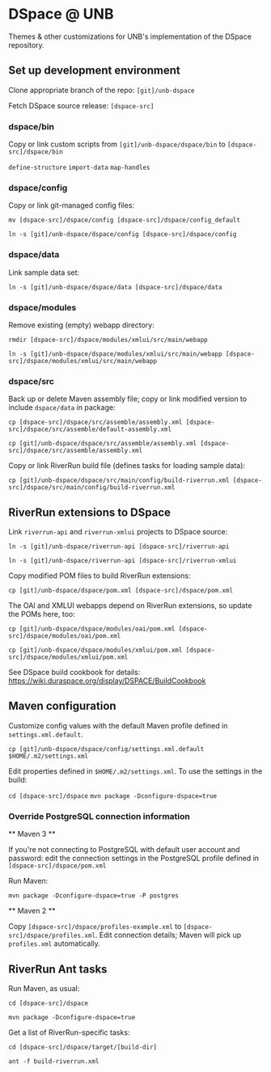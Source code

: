 # DSpace @ UNB

Themes & other customizations for UNB's implementation of the DSpace repository.

## Set up development environment

Clone appropriate branch of the repo: `[git]/unb-dspace`

Fetch DSpace source release: `[dspace-src]`

### dspace/bin 

Copy or link custom scripts from `[git]/unb-dspace/dspace/bin` to `[dspace-src]/dspace/bin`

`define-structure`
`import-data`
`map-handles`

### dspace/config

Copy or link git-managed config files:

`mv [dspace-src]/dspace/config [dspace-src]/dspace/config_default`

`ln -s [git]/unb-dspace/dspace/config [dspace-src]/dspace/config`

### dspace/data 

Link sample data set:

`ln -s [git]/unb-dspace/dspace/data [dspace-src]/dspace/data`

### dspace/modules 

Remove existing (empty) webapp directory:

`rmdir [dspace-src]/dspace/modules/xmlui/src/main/webapp`

`ln -s [git]/unb-dspace/dspace/modules/xmlui/src/main/webapp [dspace-src]/dspace/modules/xmlui/src/main/webapp`

### dspace/src 

Back up or delete Maven assembly file; copy or link modified version to include `dspace/data` in package:

`cp [dspace-src]/dspace/src/assemble/assembly.xml [dspace-src]/dspace/src/assemble/default-assembly.xml`
 
`cp [git]/unb-dspace/dspace/src/assemble/assembly.xml [dspace-src]/dspace/src/assemble/assembly.xml`

Copy or link RiverRun build file (defines tasks for loading sample data):

`cp [git]/unb-dspace/dspace/src/main/config/build-riverrun.xml [dspace-src]/dspace/src/main/config/build-riverrun.xml`

## RiverRun extensions to DSpace

Link `riverrun-api` and `riverrun-xmlui` projects to DSpace source:

`ln -s [git]/unb-dspace/riverrun-api [dspace-src]/riverrun-api`

`ln -s [git]/unb-dspace/riverrun-api [dspace-src]/riverrun-xmlui`

Copy modified POM files to build RiverRun extensions:

`cp [git]/unb-dspace/dspace/pom.xml [dspace-src]/dspace/pom.xml`

The OAI and XMLUI webapps depend on RiverRun extensions, so update the POMs here, too:

`cp [git]/unb-dspace/dspace/modules/oai/pom.xml [dspace-src]/dspace/modules/oai/pom.xml`

`cp [git]/unb-dspace/dspace/modules/xmlui/pom.xml [dspace-src]/dspace/modules/xmlui/pom.xml`

See DSpace build cookbook for details: https://wiki.duraspace.org/display/DSPACE/BuildCookbook

## Maven configuration

Customize config values with the default Maven profile defined in `settings.xml.default`.  

`cp [git]/unb-dspace/dspace/config/settings.xml.default $HOME/.m2/settings.xml`

Edit properties defined in `$HOME/.m2/settings.xml`.  To use the settings in the build:

`cd [dspace-src]/dspace`
`mvn package -Dconfigure-dspace=true`

### Override PostgreSQL connection information

** Maven 3 **

If you're not connecting to PostgreSQL with default user account and password: edit the connection settings in the PostgreSQL profile defined in `[dspace-src]/dspace/pom.xml`

Run Maven:

`mvn package -Dconfigure-dspace=true -P postgres`

** Maven 2 **

Copy `[dspace-src]/dspace/profiles-example.xml` to `[dspace-src]/dspace/profiles.xml`.  Edit connection details; Maven will pick up `profiles.xml` automatically.

## RiverRun Ant tasks

Run Maven, as usual:

`cd [dspace-src]/dspace`

`mvn package -Dconfigure-dspace=true`

Get a list of RiverRun-specific tasks:

`cd [dspace-src]/dspace/target/[build-dir]`

`ant -f build-riverrun.xml`
